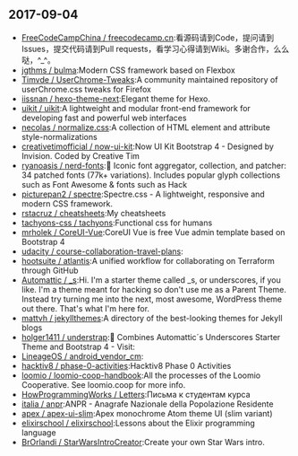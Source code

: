 ## 2017-09-04

* [FreeCodeCampChina / freecodecamp.cn](https://github.com/FreeCodeCampChina/freecodecamp.cn):看源码请到Code，提问请到Issues，提交代码请到Pull requests，看学习心得请到Wiki。多谢合作，么么哒，^_^。
* [jgthms / bulma](https://github.com/jgthms/bulma):Modern CSS framework based on Flexbox
* [Timvde / UserChrome-Tweaks](https://github.com/Timvde/UserChrome-Tweaks):A community maintained repository of userChrome.css tweaks for Firefox
* [iissnan / hexo-theme-next](https://github.com/iissnan/hexo-theme-next):Elegant theme for Hexo.
* [uikit / uikit](https://github.com/uikit/uikit):A lightweight and modular front-end framework for developing fast and powerful web interfaces
* [necolas / normalize.css](https://github.com/necolas/normalize.css):A collection of HTML element and attribute style-normalizations
* [creativetimofficial / now-ui-kit](https://github.com/creativetimofficial/now-ui-kit):Now UI Kit Bootstrap 4 - Designed by Invision. Coded by Creative Tim
* [ryanoasis / nerd-fonts](https://github.com/ryanoasis/nerd-fonts):🔡 Iconic font aggregator, collection, and patcher: 34 patched fonts (77k+ variations). Includes popular glyph collections such as Font Awesome & fonts such as Hack
* [picturepan2 / spectre](https://github.com/picturepan2/spectre):Spectre.css - A lightweight, responsive and modern CSS framework.
* [rstacruz / cheatsheets](https://github.com/rstacruz/cheatsheets):My cheatsheets
* [tachyons-css / tachyons](https://github.com/tachyons-css/tachyons):Functional css for humans
* [mrholek / CoreUI-Vue](https://github.com/mrholek/CoreUI-Vue):CoreUI Vue is free Vue admin template based on Bootstrap 4
* [udacity / course-collaboration-travel-plans](https://github.com/udacity/course-collaboration-travel-plans):
* [hootsuite / atlantis](https://github.com/hootsuite/atlantis):A unified workflow for collaborating on Terraform through GitHub
* [Automattic / _s](https://github.com/Automattic/_s):Hi. I'm a starter theme called _s, or underscores, if you like. I'm a theme meant for hacking so don't use me as a Parent Theme. Instead try turning me into the next, most awesome, WordPress theme out there. That's what I'm here for.
* [mattvh / jekyllthemes](https://github.com/mattvh/jekyllthemes):A directory of the best-looking themes for Jekyll blogs
* [holger1411 / understrap](https://github.com/holger1411/understrap):👫 Combines Automattic´s Underscores Starter Theme and Bootstrap 4 - Visit:
* [LineageOS / android_vendor_cm](https://github.com/LineageOS/android_vendor_cm):
* [hacktiv8 / phase-0-activities](https://github.com/hacktiv8/phase-0-activities):Hacktiv8 Phase 0 Activities
* [loomio / loomio-coop-handbook](https://github.com/loomio/loomio-coop-handbook):All the processes of the Loomio Cooperative. See loomio.coop for more info.
* [HowProgrammingWorks / Letters](https://github.com/HowProgrammingWorks/Letters):Письма к студентам курса
* [italia / anpr](https://github.com/italia/anpr):ANPR - Anagrafe Nazionale della Popolazione Residente
* [apex / apex-ui-slim](https://github.com/apex/apex-ui-slim):Apex monochrome Atom theme UI (slim variant)
* [elixirschool / elixirschool](https://github.com/elixirschool/elixirschool):Lessons about the Elixir programming language
* [BrOrlandi / StarWarsIntroCreator](https://github.com/BrOrlandi/StarWarsIntroCreator):Create your own Star Wars intro.
